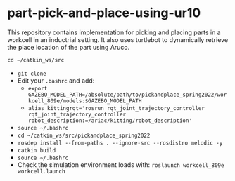 # part-pick-and-place-using-ur10
This repository contains implementation for picking and placing parts in a workcell in an inductrial setting. It also uses turtlebot to dynamically retrieve the place  location of the part using Aruco. 

`cd ~/catkin_ws/src`
- `git clone`
- Edit your `.bashrc` and add:
  - `export GAZEBO_MODEL_PATH=/absolute/path/to/pickandplace_spring2022/workcell_809e/models:$GAZEBO_MODEL_PATH`
  - `alias kittingrqt='rosrun rqt_joint_trajectory_controller rqt_joint_trajectory_controller robot_description:=/ariac/kitting/robot_description'`
- `source ~/.bashrc`
- `cd ~/catkin_ws/src/pickandplace_spring2022`
- `rosdep install --from-paths . --ignore-src --rosdistro melodic -y`
- `catkin build`
- `source ~/.bashrc`
- Check the simulation environment loads with: `roslaunch workcell_809e workcell.launch`


